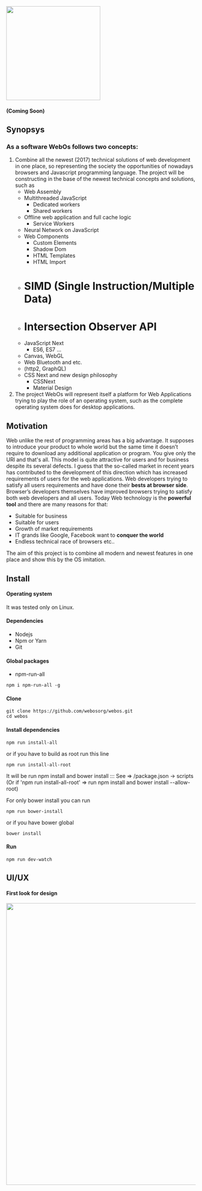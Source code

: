 <img src="http://webosorg.herokuapp.com/logo" width="250">

#### (Coming Soon)

## Synopsys

### As a software WebOs follows two concepts:
1. Combine all the newest (2017) technical solutions of web development in
   one place, so representing the society the opportunities of nowadays
   browsers and Javascript programming language.
   The project will be constructing in the base of the newest technical
   concepts and solutions, such as
   - Web Assembly
   - Multithreaded JavaScript
       * Dedicated workers
       * Shared workers
   - Offline web application and full cache logic
       * Service Workers
   - Neural Network on JavaScript
   - Web Components
       * Custom Elements
       * Shadow Dom
       * HTML Templates
       * HTML Import
   - # SIMD (Single Instruction/Multiple Data)
   - # Intersection Observer API
   - JavaScript Next
       * ES6, ES7 ...
   - Canvas, WebGL
   - Web Bluetooth and etc.
   - (http2, GraphQL)
   - CSS Next and new design philosophy
       * CSSNext
       * Material Design
2. The project WebOs will represent itself a platform for Web Applications
  trying to play the role of an operating system, such as the complete
  operating system  does for desktop applications.

## Motivation

Web unlike the rest of programming areas has a big advantage. It supposes to introduce your product to whole world but the same time it doesn’t require to download any additional application or program. You give only the URl and  that's all. This model is quite attractive for users and for business despite its several defects. I guess that the so-called market in recent years has contributed to the development of this direction which has increased requirements of users for the web applications.
Web developers trying to satisfy all users requirements and have done their **bests at browser side**. Browser’s developers themselves have improved browsers trying to satisfy both web developers and all users. 
Today Web technology is the **powerful tool** and there are many reasons for that:
   - Suitable for business
   - Suitable for users
   - Growth of market requirements
   - IT grands like Google, Facebook want to **conquer the world**
   - Endless technical race of browsers etc..

The aim of this project is to combine all modern and newest features in one place and show this by the OS imitation.

## Install

#### Operating system
It was tested only on Linux.

#### Dependencies
 - Nodejs
 - Npm or Yarn
 - Git

#### Global packages
   - npm-run-all

   ```
   npm i npm-run-all -g
   ```

#### Clone

```
git clone https://github.com/webosorg/webos.git
cd webos
```

#### Install dependencies

```
npm run install-all
```

or if you have to build as root run this line

```
npm run install-all-root
```

It will be run npm install and bower install ::: See => /package.json -> scripts
(Or if 'npm run install-all-root' => run npm install and bower install --allow-root)

For only bower install you can run

```
npm run bower-install
```

or if you have bower global

```
bower install
```

#### Run
```
npm run dev-watch
```

## UI/UX

#### First look for design

<img src="http://webosorg.herokuapp.com/webosDrawing" width="750">

